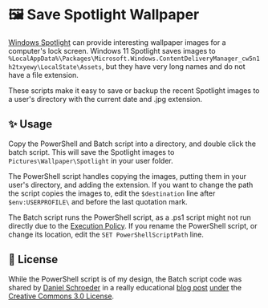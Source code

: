 # 🖼️ Save Spotlight Wallpaper

[Windows Spotlight](https://learn.microsoft.com/en-us/windows/configuration/windows-spotlight#what-does-windows-spotlight-include) can provide interesting wallpaper images for a computer's lock screen. Windows 11 Spotlight saves images to `%LocalAppData%\Packages\Microsoft.Windows.ContentDeliveryManager_cw5n1h2txyewy\LocalState\Assets`, but they have very long names and do not have a file extension.

These scripts make it easy to save or backup the recent Spotlight images to a user's directory with the current date and .jpg extension.

## ✨ Usage
Copy the PowerShell and Batch script into a directory, and double click the batch script. This will save the Spotlight images to `Pictures\Wallpaper\Spotlight` in your user folder.

The PowerShell script handles copying the images, putting them in your user's directory, and adding the extension. If you want to change the path the script copies the images to, edit the `$destination` line after `$env:USERPROFILE\` and before the last quotation mark.

The Batch script runs the PowerShell script, as a .ps1 script might not run directly due to the [Execution Policy](https://learn.microsoft.com/en-us/powershell/module/microsoft.powershell.core/about/about_execution_policies?view=powershell-7.3). If you rename the PowerShell script, or change its location, edit the `SET PowerShellScriptPath` line.

## 📝 License
While the PowerShell script is of my design, the Batch script code was shared by [Daniel Schroeder](https://github.com/deadlydog) in a really educational [blog post](https://blog.danskingdom.com/allow-others-to-run-your-powershell-scripts-from-a-batch-file-they-will-love-you-for-it/) [under](https://blog.danskingdom.com/about/#-license) the [Creative Commons 3.0 License](https://creativecommons.org/licenses/by/3.0/).
